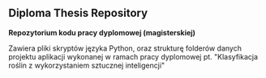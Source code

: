 ## Diploma Thesis Repository
**Repozytorium kodu pracy dyplomowej (magisterskiej)**

Zawiera pliki skryptów języka Python, oraz strukturę folderów danych projektu aplikacji wykonanej w ramach pracy dyplomowej pt. "Klasyfikacja roślin z wykorzystaniem sztucznej inteligencji"